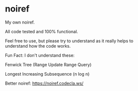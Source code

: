 # noiref
My own noiref.

All code tested and 100% functional.

Feel free to use, but please try to understand as it really helps to understand how the code works.

Fun Fact: I don't understand these:

Fenwick Tree (Range Update Range Query)

Longest Increasing Subsequence (n log n)

Better noiref: https://noiref.codecla.ws/
